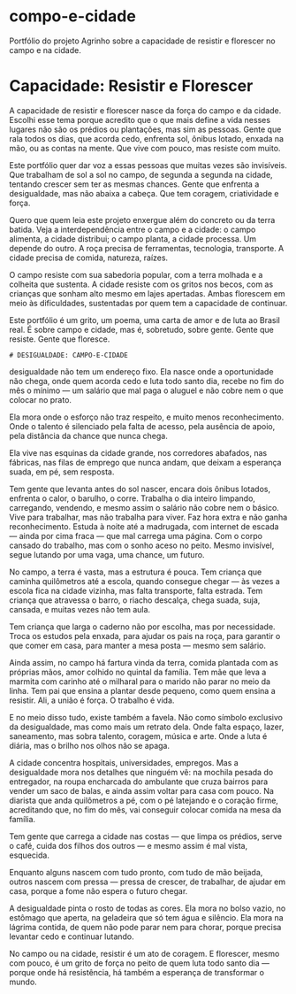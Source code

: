 # compo-e-cidade
Portfólio do projeto Agrinho sobre a capacidade de resistir e florescer no campo e na cidade.
# Capacidade: Resistir e Florescer

A capacidade de resistir e florescer nasce da força do campo e da cidade. Escolhi esse tema porque acredito que o que mais define a vida nesses lugares não são os prédios ou plantações, mas sim as pessoas. Gente que rala todos os dias, que acorda cedo, enfrenta sol, ônibus lotado, enxada na mão, ou as contas na mente. Que vive com pouco, mas resiste com muito.

Este portfólio quer dar voz a essas pessoas que muitas vezes são invisíveis. Que trabalham de sol a sol no campo, de segunda a segunda na cidade, tentando crescer sem ter as mesmas chances. Gente que enfrenta a desigualdade, mas não abaixa a cabeça. Que tem coragem, criatividade e força.

Quero que quem leia este projeto enxergue além do concreto ou da terra batida. Veja a interdependência entre o campo e a cidade: o campo alimenta, a cidade distribui; o campo planta, a cidade processa. Um depende do outro. A roça precisa de ferramentas, tecnologia, transporte. A cidade precisa de comida, natureza, raízes.

O campo resiste com sua sabedoria popular, com a terra molhada e a colheita que sustenta. A cidade resiste com os gritos nos becos, com as crianças que sonham alto mesmo em lajes apertadas. Ambas florescem em meio às dificuldades, sustentadas por quem tem a capacidade de continuar.

Este portfólio é um grito, um poema, uma carta de amor e de luta ao Brasil real. É sobre campo e cidade, mas é, sobretudo, sobre gente. Gente que resiste. Gente que floresce.

    # DESIGUALDADE: CAMPO-E-CIDADE
     
 desigualdade não tem um endereço fixo.
Ela nasce onde a oportunidade não chega,
onde quem acorda cedo e luta todo santo dia,
recebe no fim do mês o mínimo —
um salário que mal paga o aluguel
e não cobre nem o que colocar no prato.

Ela mora onde o esforço não traz respeito,
e muito menos reconhecimento.
Onde o talento é silenciado
pela falta de acesso, pela ausência de apoio,
pela distância da chance que nunca chega.

Ela vive nas esquinas da cidade grande,
nos corredores abafados, nas fábricas,
nas filas de emprego que nunca andam,
que deixam a esperança suada, em pé, sem resposta.

Tem gente que levanta antes do sol nascer,
encara dois ônibus lotados,
enfrenta o calor, o barulho, o corre.
Trabalha o dia inteiro limpando, carregando, vendendo,
e mesmo assim o salário não cobre nem o básico.
Vive para trabalhar, mas não trabalha para viver.
Faz hora extra e não ganha reconhecimento.
Estuda à noite até a madrugada,
com internet de escada — ainda por cima fraca —
que mal carrega uma página.
Com o corpo cansado do trabalho,
mas com o sonho aceso no peito.
Mesmo invisível, segue lutando
por uma vaga, uma chance, um futuro.

No campo, a terra é vasta, mas a estrutura é pouca.
Tem criança que caminha quilômetros até a escola,
quando consegue chegar —
às vezes a escola fica na cidade vizinha,
mas falta transporte, falta estrada.
Tem criança que atravessa o barro,
o riacho descalça, chega suada, suja, cansada,
e muitas vezes não tem aula.

Tem criança que larga o caderno não por escolha,
mas por necessidade.
Troca os estudos pela enxada,
para ajudar os pais na roça,
para garantir o que comer em casa,
para manter a mesa posta —
mesmo sem salário.

Ainda assim, no campo há fartura vinda da terra,
comida plantada com as próprias mãos,
amor colhido no quintal da família.
Tem mãe que leva a marmita com carinho
até o milharal para o marido não parar no meio da linha.
Tem pai que ensina a plantar desde pequeno,
como quem ensina a resistir.
Ali, a união é força.
O trabalho é vida.

E no meio disso tudo,
existe também a favela.
Não como símbolo exclusivo da desigualdade,
mas como mais um retrato dela.
Onde falta espaço, lazer, saneamento,
mas sobra talento, coragem, música e arte.
Onde a luta é diária,
mas o brilho nos olhos não se apaga.

A cidade concentra hospitais, universidades, empregos.
Mas a desigualdade mora nos detalhes que ninguém vê:
na mochila pesada do entregador,
na roupa encharcada do ambulante
que cruza bairros para vender um saco de balas,
e ainda assim voltar para casa com pouco.
Na diarista que anda quilômetros a pé,
com o pé latejando e o coração firme,
acreditando que, no fim do mês,
vai conseguir colocar comida na mesa da família.

Tem gente que carrega a cidade nas costas —
que limpa os prédios, serve o café,
cuida dos filhos dos outros —
e mesmo assim é mal vista, esquecida.

Enquanto alguns nascem com tudo pronto,
com tudo de mão beijada,
outros nascem com pressa —
pressa de crescer, de trabalhar, de ajudar em casa,
porque a fome não espera o futuro chegar.

A desigualdade pinta o rosto de todas as cores.
Ela mora no bolso vazio,
no estômago que aperta,
na geladeira que só tem água e silêncio.
Ela mora na lágrima contida,
de quem não pode parar nem para chorar,
porque precisa levantar cedo
e continuar lutando.

No campo ou na cidade,
resistir é um ato de coragem.
E florescer, mesmo com pouco,
é um grito de força
no peito de quem luta todo santo dia —
porque onde há resistência,
há também a esperança
de transformar o mundo.
